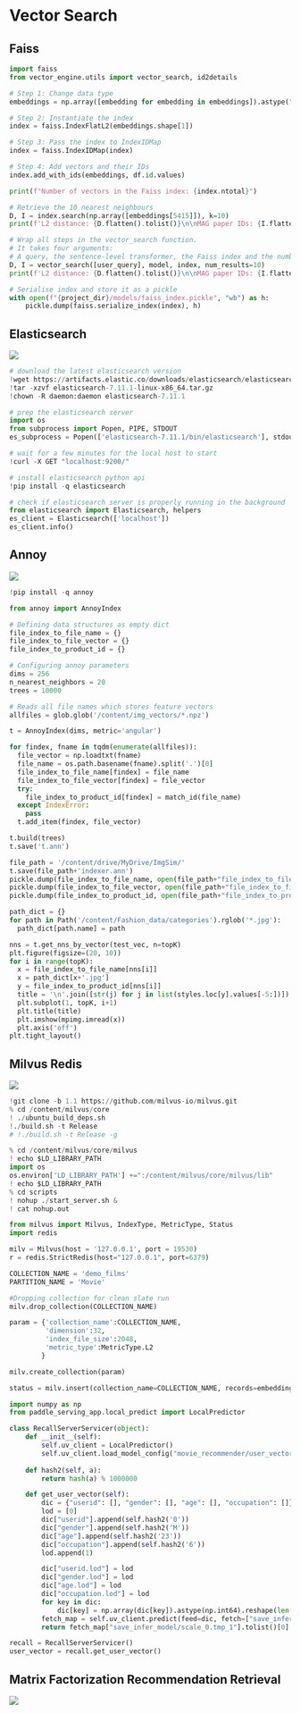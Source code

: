 # Vector Search

## Faiss

```python
import faiss
from vector_engine.utils import vector_search, id2details

# Step 1: Change data type
embeddings = np.array([embedding for embedding in embeddings]).astype("float32")

# Step 2: Instantiate the index
index = faiss.IndexFlatL2(embeddings.shape[1])

# Step 3: Pass the index to IndexIDMap
index = faiss.IndexIDMap(index)

# Step 4: Add vectors and their IDs
index.add_with_ids(embeddings, df.id.values)

print(f"Number of vectors in the Faiss index: {index.ntotal}")

# Retrieve the 10 nearest neighbours
D, I = index.search(np.array([embeddings[5415]]), k=10)
print(f'L2 distance: {D.flatten().tolist()}\n\nMAG paper IDs: {I.flatten().tolist()}')

# Wrap all steps in the vector_search function.
# It takes four arguments: 
# A query, the sentence-level transformer, the Faiss index and the number of requested results
D, I = vector_search([user_query], model, index, num_results=10)
print(f'L2 distance: {D.flatten().tolist()}\n\nMAG paper IDs: {I.flatten().tolist()}')

# Serialise index and store it as a pickle
with open(f"{project_dir}/models/faiss_index.pickle", "wb") as h:
    pickle.dump(faiss.serialize_index(index), h)
```

## Elasticsearch

<a href="https://nbviewer.org/github/recohut/notebook/blob/master/_notebooks/2021-04-20-dl-retrieval.ipynb" alt=""> <img src="https://colab.research.google.com/assets/colab-badge.svg" /></a>

```python
# download the latest elasticsearch version
!wget https://artifacts.elastic.co/downloads/elasticsearch/elasticsearch-7.11.1-linux-x86_64.tar.gz
!tar -xzvf elasticsearch-7.11.1-linux-x86_64.tar.gz
!chown -R daemon:daemon elasticsearch-7.11.1

# prep the elasticsearch server
import os
from subprocess import Popen, PIPE, STDOUT
es_subprocess = Popen(['elasticsearch-7.11.1/bin/elasticsearch'], stdout=PIPE, stderr=STDOUT, preexec_fn=lambda : os.setuid(1))

# wait for a few minutes for the local host to start
!curl -X GET "localhost:9200/"

# install elasticsearch python api
!pip install -q elasticsearch

# check if elasticsearch server is properly running in the background
from elasticsearch import Elasticsearch, helpers
es_client = Elasticsearch(['localhost'])
es_client.info()
```

## Annoy

<a href="https://nbviewer.org/github/recohut/notebook/blob/master/_notebooks/2021-04-27-image-similarity-recommendations.ipynb" alt=""> <img src="https://colab.research.google.com/assets/colab-badge.svg" /></a>


```python
!pip install -q annoy

from annoy import AnnoyIndex

# Defining data structures as empty dict
file_index_to_file_name = {}
file_index_to_file_vector = {}
file_index_to_product_id = {}

# Configuring annoy parameters
dims = 256
n_nearest_neighbors = 20
trees = 10000

# Reads all file names which stores feature vectors 
allfiles = glob.glob('/content/img_vectors/*.npz')

t = AnnoyIndex(dims, metric='angular')

for findex, fname in tqdm(enumerate(allfiles)):
  file_vector = np.loadtxt(fname)
  file_name = os.path.basename(fname).split('.')[0]
  file_index_to_file_name[findex] = file_name
  file_index_to_file_vector[findex] = file_vector
  try:
    file_index_to_product_id[findex] = match_id(file_name)
  except IndexError:
    pass 
  t.add_item(findex, file_vector)

t.build(trees)
t.save('t.ann')

file_path = '/content/drive/MyDrive/ImgSim/'
t.save(file_path+'indexer.ann')
pickle.dump(file_index_to_file_name, open(file_path+"file_index_to_file_name.p", "wb"))
pickle.dump(file_index_to_file_vector, open(file_path+"file_index_to_file_vector.p", "wb"))
pickle.dump(file_index_to_product_id, open(file_path+"file_index_to_product_id.p", "wb"))

path_dict = {}
for path in Path('/content/Fashion_data/categories').rglob('*.jpg'):
  path_dict[path.name] = path

nns = t.get_nns_by_vector(test_vec, n=topK)
plt.figure(figsize=(20, 10))
for i in range(topK):
  x = file_index_to_file_name[nns[i]]
  x = path_dict[x+'.jpg']
  y = file_index_to_product_id[nns[i]]
  title = '\n'.join([str(j) for j in list(styles.loc[y].values[-5:])])
  plt.subplot(1, topK, i+1)
  plt.title(title)
  plt.imshow(mpimg.imread(x))
  plt.axis('off')
plt.tight_layout()
```

## Milvus Redis

<a href="https://nbviewer.org/github/recohut/notebook/blob/master/_notebooks/2021-06-23-movielens-milvus-redis-efficient-retrieval.ipynb" alt=""> <img src="https://colab.research.google.com/assets/colab-badge.svg" /></a>


```python
!git clone -b 1.1 https://github.com/milvus-io/milvus.git
% cd /content/milvus/core
! ./ubuntu_build_deps.sh
!./build.sh -t Release
# !./build.sh -t Release -g

% cd /content/milvus/core/milvus
! echo $LD_LIBRARY_PATH
import os
os.environ['LD_LIBRARY_PATH'] +=":/content/milvus/core/milvus/lib"
! echo $LD_LIBRARY_PATH
% cd scripts
! nohup ./start_server.sh &
! cat nohup.out

from milvus import Milvus, IndexType, MetricType, Status
import redis

milv = Milvus(host = '127.0.0.1', port = 19530)
r = redis.StrictRedis(host="127.0.0.1", port=6379)

COLLECTION_NAME = 'demo_films'
PARTITION_NAME = 'Movie'

#Dropping collection for clean slate run
milv.drop_collection(COLLECTION_NAME)

param = {'collection_name':COLLECTION_NAME, 
         'dimension':32, 
         'index_file_size':2048, 
         'metric_type':MetricType.L2
        }

milv.create_collection(param)

status = milv.insert(collection_name=COLLECTION_NAME, records=embeddings, ids=ids)

import numpy as np
from paddle_serving_app.local_predict import LocalPredictor

class RecallServerServicer(object):
    def __init__(self):
        self.uv_client = LocalPredictor()
        self.uv_client.load_model_config("movie_recommender/user_vector_model/serving_server_dir") 
        
    def hash2(self, a):
        return hash(a) % 1000000

    def get_user_vector(self):
        dic = {"userid": [], "gender": [], "age": [], "occupation": []}
        lod = [0]
        dic["userid"].append(self.hash2('0'))
        dic["gender"].append(self.hash2('M'))
        dic["age"].append(self.hash2('23'))
        dic["occupation"].append(self.hash2('6'))
        lod.append(1)

        dic["userid.lod"] = lod
        dic["gender.lod"] = lod
        dic["age.lod"] = lod
        dic["occupation.lod"] = lod
        for key in dic:
            dic[key] = np.array(dic[key]).astype(np.int64).reshape(len(dic[key]),1)
        fetch_map = self.uv_client.predict(feed=dic, fetch=["save_infer_model/scale_0.tmp_1"], batch=True)
        return fetch_map["save_infer_model/scale_0.tmp_1"].tolist()[0]

recall = RecallServerServicer()
user_vector = recall.get_user_vector()
```

## Matrix Factorization Recommendation Retrieval

<a href="https://nbviewer.org/github/recohut/notebook/blob/master/_notebooks/2022-01-31-retrieval-preferredai.ipynb" alt=""> <img src="https://colab.research.google.com/assets/colab-badge.svg" /></a>
